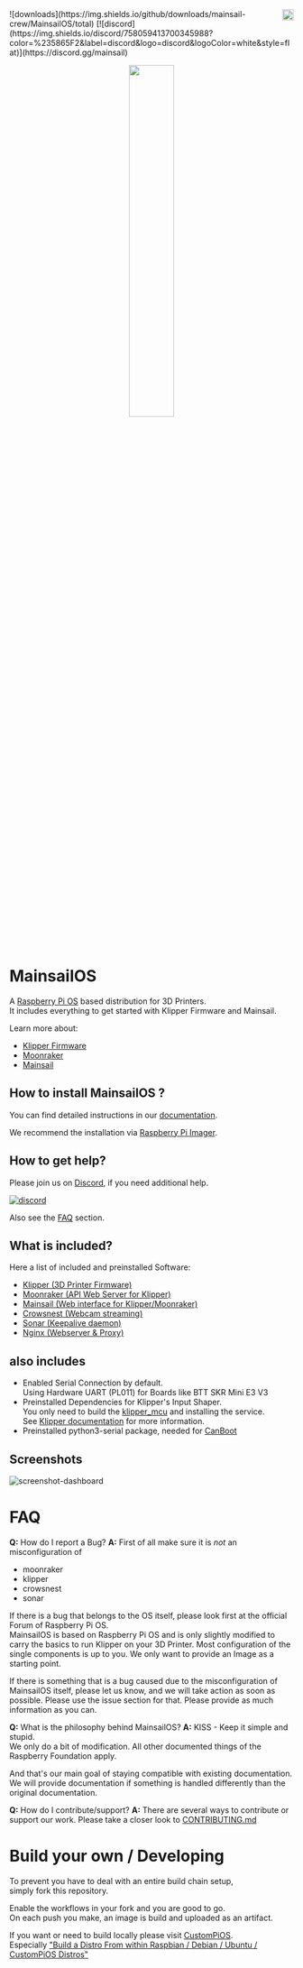 <img align="right" src="https://visitor-badge.laobi.icu/badge?page_id=platima.mainsailos" height="20" />
![downloads](https://img.shields.io/github/downloads/mainsail-crew/MainsailOS/total)
[![discord](https://img.shields.io/discord/758059413700345988?color=%235865F2&label=discord&logo=discord&logoColor=white&style=flat)](https://discord.gg/mainsail)

<p align="center">
<img src=".github/sdcard-logo.png" style="width:40%" >
</p>

# MainsailOS

A [Raspberry Pi OS](https://www.raspberrypi.org/software/) based distribution for 3D Printers. \
It includes everything to get started with Klipper Firmware and Mainsail.

Learn more about:

-   [Klipper Firmware](https://www.klipper3d.org/)
-   [Moonraker](https://moonraker.readthedocs.io/en/latest/)
-   [Mainsail](https://docs.mainsail.xyz/)

## How to install MainsailOS ?

You can find detailed instructions in our [documentation](https://docs-os.mainsail.xyz).

We recommend the installation via [Raspberry Pi Imager](https://docs-os.mainsail.xyz/getting-started/raspberry-pi-os-based).

## How to get help?

Please join us on [Discord](https://discord.gg/mainsail), if you need additional help.

[![discord](https://img.shields.io/discord/758059413700345988?color=%235865F2&label=discord&logo=discord&logoColor=white&style=flat)](https://discord.gg/mainsail)

Also see the [FAQ](#faq) section.

## What is included?

Here a list of included and preinstalled Software:

-   [Klipper (3D Printer Firmware)](https://github.com/Klipper3d/klipper)
-   [Moonraker (API Web Server for Klipper)](https://github.com/Arksine/moonraker)
-   [Mainsail (Web interface for Klipper/Moonraker)](https://github.com/mainsail-crew/mainsail)
-   [Crowsnest (Webcam streaming)](https://github.com/mainsail-crew/crowsnest)
-   [Sonar (Keepalive daemon)](https://github.com/mainsail-crew/sonar)
-   [Nginx (Webserver & Proxy)](https://nginx.org/en/)

## also includes

-   Enabled Serial Connection by default. \
    Using Hardware UART (PL011) for Boards like BTT SKR Mini E3 V3
-   Preinstalled Dependencies for Klipper's Input Shaper. \
    You only need to build the [klipper_mcu](https://www.klipper3d.org/RPi_microcontroller.html) and installing the service. \
    See [Klipper documentation](https://www.klipper3d.org/Measuring_Resonances.html) for more information.
-   Preinstalled python3-serial package, needed for [CanBoot](https://github.com/Arksine/CanBoot)

## Screenshots

![screenshot-dashboard](https://github.com/mainsail-crew/docs/raw/master/assets/img/screenshot.png)

# FAQ

**Q:** How do I report a Bug?
**A:** First of all make sure it is _not_ an misconfiguration of

-   moonraker
-   klipper
-   crowsnest
-   sonar

If there is a bug that belongs to the OS itself,
please look first at the official Forum of Raspberry Pi OS.\
MainsailOS is based on Raspberry Pi OS and is only slightly modified to\
carry the basics to run Klipper on your 3D Printer.
Most configuration of the single components is up to you.
We only want to provide an Image as a starting point.

If there is something that is a bug caused due to the misconfiguration of MainsailOS itself, please let us know, and we will take action as soon as possible.
Please use the issue section for that.
Please provide as much information as you can.

**Q:** What is the philosophy behind MainsailOS?
**A:** KISS - Keep it simple and stupid.\
We only do a bit of modification. All other documented things of the Raspberry Foundation apply.

And that's our main goal of staying compatible with existing documentation.
We will provide documentation if something is handled differently than the original documentation.

**Q:** How do I contribute/support?
**A:** There are several ways to contribute or support our work.
Please take a closer look to [CONTRIBUTING.md](https://github.com/mainsail-crew/MainsailOS/blob/develop/CONTRIBUTING.md)

# Build your own / Developing

To prevent you have to deal with an entire build chain setup, \
simply fork this repository.

Enable the workflows in your fork and you are good to go. \
On each push you make, an image is build and uploaded as an artifact.

If you want or need to build locally please visit [CustomPiOS](https://github.com/guysoft/CustomPiOS). \
Especially ["Build a Distro From within Raspbian / Debian / Ubuntu / CustomPiOS Distros"](https://github.com/guysoft/CustomPiOS#build-a-distro-from-within-raspbian--debian--ubuntu--custompios-distros)

